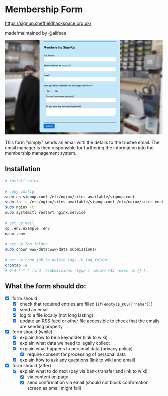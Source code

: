 # Membership Form

<https://signup.sheffieldhackspace.org.uk/>

made/maintained by @alifeee

![screenshot of form](images/example_form.png)

This form "simply" sends an email with the details to the trustee email. The email manager is then responsible for furthering the information into the membership management system.

## Installation

```bash
# install nginx…

# copy config
sudo cp signup.conf /etc/nginx/sites-available/signup.conf
sudo ln -s /etc/nginx/sites-available/signup.conf /etc/nginx/sites-enabled/signup.conf
sudo nginx -t 
sudo systemctl restart nginx.service

# set up mail
cp .env.example .env
nano .env

# set up log folder
sudo chown www-data:www-data submissions/

# set up cron job to delete logs in log folder
crontab -e
# 0 4 * * * find ./submissions -type f -mtime +13 -exec rm {} \;
```

## What the form should do:

- [x] form should
  - [x] check that required entries are filled (`if(empty($_POST['name'])`)
  - [x] send an email
  - [x] log to a file locally (not long lasting)
  - [x] update an RSS feed or other file accessible to check that the emails are sending properly
- [x] form should (while)
  - [x] explain how to be a keyholder (link to wiki)
  - [x] explain what data we need to legally collect
  - [x] explain what happens to personal data (privacy policy)
    - [x] require consent for processing of personal data
  - [x] explain how to ask any questions (link to wiki and email)
- [x] form should (after)
  - [x] explain what to do next (pay via bank transfer and link to wiki)
    - [x] via content on page
    - [x] send confirmation via email (should not block confirmation screen as email might fail)
